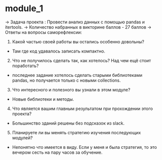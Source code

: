 # module_1
→ Задача проекта : Провести анализ данных с помощью pandas и itertools.
→ Количество набранных в викторине баллов - 27 баллов
→ Ответы на вопросы саморефлексии:
1. Какой частью своей работы вы остались особенно довольны?
- Там где код удавалось записать компактно.
2. Что не получилось сделать так, как хотелось? Над чем ещё стоит поработать?
- последнее задание хотелось сделать старыми библиотеками pandas, но получается только с новыми collections.
3. Что интересного и полезного вы узнали в этом модуле?
- Новые библиотеки и методы.
4. Что является вашим главным результатом при прохождении этого проекта?
- Большинство зданий решены без подсказок из slack.
5. Планируете ли вы менять стратегию изучения последующих модулей?
- Непонятно что имеется в виду. Если у меня и была стратегия, то это вечером сесть на пару часов за обучение.